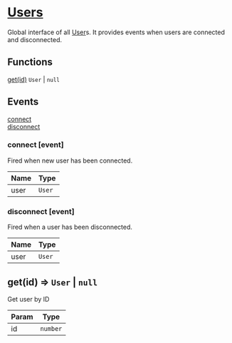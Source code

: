 
  
# <a href="#Users">Users</a>

Global interface of all [User]s. It provides events when users are connected and disconnected.
## Functions
  
<a href="#get">get(id)</a> <code>User</code> | <code>null</code>

## Events
[connect](#Users+event_connect)<br />
[disconnect](#Users+event_disconnect)<br />

<a name="Users+event_connect"></a>
### connect [event]
Fired when new user has been connected.


| Name | Type |
| --- | --- |
| user | <code>User</code> | 

<a name="Users+event_disconnect"></a>
### disconnect [event]
Fired when a user has been disconnected.


| Name | Type |
| --- | --- |
| user | <code>User</code> | 

<a name="get"></a>
## get(id) ⇒ <code>User</code> \| <code>null</code>
Get user by ID


| Param | Type |
| --- | --- |
| id | <code>number</code> | 

[PlayNetwork]: ./PlayNetwork.md
[Player]: ./Player.md
[Room]: ./Room.md
[Rooms]: ./Rooms.md
[User]: ./User.md
[Users]: ./Users.md
